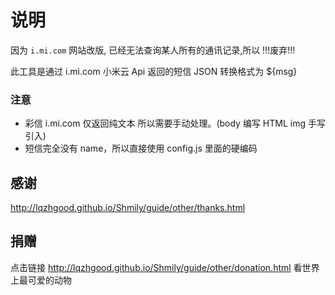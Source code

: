 # 说明

因为 `i.mi.com` 网站改版, 已经无法查询某人所有的通讯记录,所以 !!!废弃!!!

此工具是通过 i.mi.com 小米云 Api 返回的短信 JSON 转换格式为 ${msg}

### 注意

-   彩信 i.mi.com 仅返回纯文本 所以需要手动处理。(body 编写 HTML img 手写引入)
-   短信完全没有 name，所以直接使用 config.js 里面的硬编码

## 感谢

http://lqzhgood.github.io/Shmily/guide/other/thanks.html

## 捐赠

点击链接 http://lqzhgood.github.io/Shmily/guide/other/donation.html 看世界上最可爱的动物
